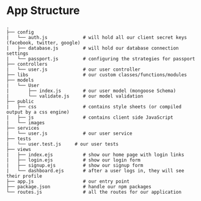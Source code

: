 # App Structure
    .
    ├── config
    |   └── auth.js             # will hold all our client secret keys (facebook, twitter, google)
    |   ├── database.js         # will hold our database connection settings
    |   └── passport.js         # configuring the strategies for passport
    ├── controllers
    |   └── user.js             # our user controller
    ├── libs                    # our custom classes/functions/modules
    ├── models
    |   └── User
    |       ├── index.js        # our user model (mongoose Schema)
    |       └── validate.js     # our model validation
    ├── public
    |   ├── css                 # contains style sheets (or compiled output by a css engine)
    |   ├── js                  # contains client side JavaScript
    |   └── images
    ├── services
    |   └── user.js             # our user service
    ├── tests
    |   └── user.test.js     # our user tests
    ├── views
    |   ├── index.ejs           # show our home page with login links
    |   ├── login.ejs           # show our login form
    |   ├── signup.ejs          # show our signup form
    |   └── dashboard.ejs       # after a user logs in, they will see their profile
    ├── app.js                  # our entry point
    ├── package.json            # handle our npm packages
    └── routes.js               # all the routes for our application
